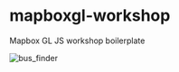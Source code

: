 # mapboxgl-workshop
Mapbox GL JS workshop boilerplate

![bus_finder](https://cloud.githubusercontent.com/assets/371666/13869053/e960ae92-ecf5-11e5-9890-0e2ec3cb3203.gif)
